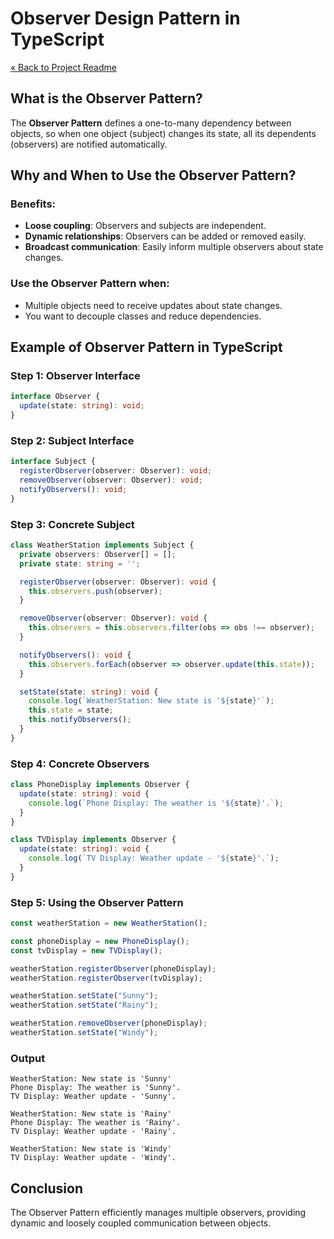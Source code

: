# Observer Design Pattern in TypeScript

[« Back to Project Readme](https://github.com/adamrichardturner/design-patterns/blob/main/README.md)

## What is the Observer Pattern?

The **Observer Pattern** defines a one-to-many dependency between objects, so when one object (subject) changes its state, all its dependents (observers) are notified automatically.

## Why and When to Use the Observer Pattern?

### Benefits:
- **Loose coupling**: Observers and subjects are independent.
- **Dynamic relationships**: Observers can be added or removed easily.
- **Broadcast communication**: Easily inform multiple observers about state changes.

### Use the Observer Pattern when:
- Multiple objects need to receive updates about state changes.
- You want to decouple classes and reduce dependencies.

## Example of Observer Pattern in TypeScript

### Step 1: Observer Interface

```typescript
interface Observer {
  update(state: string): void;
}
```

### Step 2: Subject Interface

```typescript
interface Subject {
  registerObserver(observer: Observer): void;
  removeObserver(observer: Observer): void;
  notifyObservers(): void;
}
```

### Step 3: Concrete Subject

```typescript
class WeatherStation implements Subject {
  private observers: Observer[] = [];
  private state: string = '';

  registerObserver(observer: Observer): void {
    this.observers.push(observer);
  }

  removeObserver(observer: Observer): void {
    this.observers = this.observers.filter(obs => obs !== observer);
  }

  notifyObservers(): void {
    this.observers.forEach(observer => observer.update(this.state));
  }

  setState(state: string): void {
    console.log(`WeatherStation: New state is '${state}'`);
    this.state = state;
    this.notifyObservers();
  }
}
```

### Step 4: Concrete Observers

```typescript
class PhoneDisplay implements Observer {
  update(state: string): void {
    console.log(`Phone Display: The weather is '${state}'.`);
  }
}

class TVDisplay implements Observer {
  update(state: string): void {
    console.log(`TV Display: Weather update - '${state}'.`);
  }
}
```

### Step 5: Using the Observer Pattern

```typescript
const weatherStation = new WeatherStation();

const phoneDisplay = new PhoneDisplay();
const tvDisplay = new TVDisplay();

weatherStation.registerObserver(phoneDisplay);
weatherStation.registerObserver(tvDisplay);

weatherStation.setState("Sunny");
weatherStation.setState("Rainy");

weatherStation.removeObserver(phoneDisplay);
weatherStation.setState("Windy");
```

### Output
```
WeatherStation: New state is 'Sunny'
Phone Display: The weather is 'Sunny'.
TV Display: Weather update - 'Sunny'.

WeatherStation: New state is 'Rainy'
Phone Display: The weather is 'Rainy'.
TV Display: Weather update - 'Rainy'.

WeatherStation: New state is 'Windy'
TV Display: Weather update - 'Windy'.
```

## Conclusion

The Observer Pattern efficiently manages multiple observers, providing dynamic and loosely coupled communication between objects.